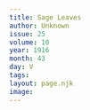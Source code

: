 ```yaml
---
title: Sage Leaves
author: Unknown
issue: 25
volume: 10
year: 1916
month: 43
day: V
tags:
layout: page.njk
image:
---
```






